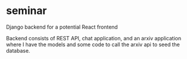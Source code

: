# seminar
Django backend for a potential React frontend

Backend consists of REST API, chat application, and an arxiv application where I have the models and some code to call the arxiv api to seed the database.
